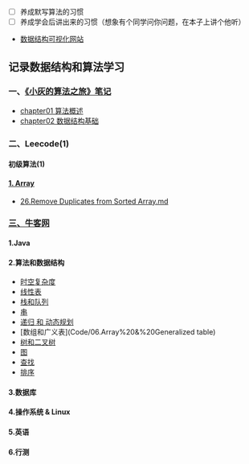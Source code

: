 - [ ] 养成默写算法的习惯
- [ ] 养成学会后讲出来的习惯（想象有个同学问你问题，在本子上讲个他听）
- [数据结构可视化网站](https://visualgo.net/zh/)

## 记录数据结构和算法学习


### 一、[《小灰的算法之旅》笔记](XiaoHuiAlgorithmicJourney)
* [chapter01 算法概述](XiaoHuiAlgorithmicJourney/chapter01算法概述.md)
* [chapter02 数据结构基础](XiaoHuiAlgorithmicJourney/chapter02数据结构基础.md)




### 二、Leecode(1)




#### 初级算法(1)


#### [1. Array](https://leetcode-cn.com/leetbook/detail/top-interview-questions-easy/)

* [26.Remove Duplicates from Sorted Array.md](Code/Array/26.+Remove+Duplicates+from%20Sorted%20Array.md)


### [三、牛客网](https://www.nowcoder.com/exam/intelligent)

#### 1.Java

#### 2.算法和数据结构
- [时空复杂度](Code/01.Begin)
- [线性表](Code/02.Linear%20list)
- [栈和队列](Code/03.Stack%20&%20Queue)
- [串](Code/04.String)
- [递归 和 动态规划](Code/05.Recursion%20&%20Dynamic%20Programming)
- [数组和广义表](Code/06.Array%20&%20Generalized table)
- [树和二叉树](Code/07.Tree%20&%20Binary%20tree)
- [图](Code/08.Graph)
- [查找](Code/09.Search)
- [排序](Code/10.Sort)

#### 3.数据库

#### 4.操作系统 & Linux

#### 5.英语

#### 6.行测
